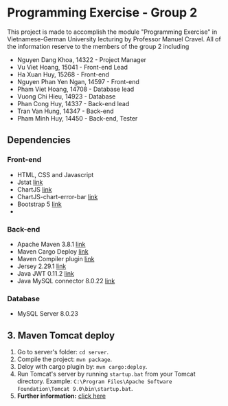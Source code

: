 # Programming Exercise - Group 2
This project is made to accomplish the module "Programming Exercise" in Vietnamese-German University lecturing by Professor Manuel Cravel. All of the information reserve to the members of the group 2 including
 + Nguyen Dang Khoa, 14322 - Project Manager 
 + Vu Viet Hoang, 15041 - Front-end Lead
 + Ha Xuan Huy, 15268 - Front-end
 + Nguyen Phan Yen Ngan, 14597 - Front-end
 + Pham Viet Hoang, 14708 - Database lead
 + Vuong Chi Hieu, 14923 - Database
 + Phan Cong Huy, 14337 - Back-end lead
 + Tran Van Hung, 14347 - Back-end
 + Pham Minh Huy, 14450 - Back-end, Tester

## Dependencies

### Front-end
 + HTML, CSS and Javascript
 + Jstat [link](https://github.com/jstat/jstat)
 + ChartJS [link](https://github.com/chartjs/Chart.js)
 + ChartJS-chart-error-bar [link](https://github.com/sgratzl/chartjs-chart-error-bars)
 + Bootstrap 5 [link](https://github.com/twbs/bootstrap)
 + 
### Back-end
 + Apache Maven 3.8.1 [link](https://maven.apache.org/)
 + Maven Cargo Deploy [link](https://github.com/codehaus-cargo/cargo)
 + Maven Compiler plugin [link](https://github.com/apache/maven-compiler-plugin)
 + Jersey 2.29.1 [link](https://github.com/eclipse-ee4j/jersey)
 + Java JWT 0.11.2 [link](https://github.com/jwtk/jjwt)
 + Java MySQL connector 8.0.22 [link](https://dev.mysql.com/downloads/connector/j/)

### Database
 + MySQL Server 8.0.23
## 3. Maven Tomcat deploy
1. Go to server's folder: `cd server`.
2. Compile the project: `mvn package`.
3. Deloy with cargo plugin by: `mvn cargo:deploy`.
4. Run Tomcat's server by running `startup.bat` from your Tomcat directory. Example: `C:\Program Files\Apache Software Foundation\Tomcat 9.0\bin\startup.bat`.
5. __Further information:__ [click here](https://www.baeldung.com/tomcat-deploy-war)
